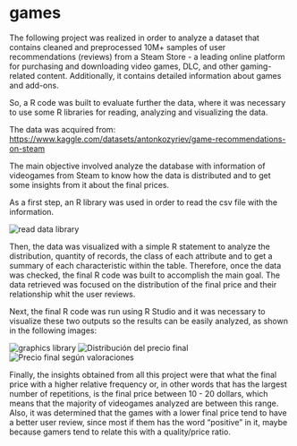 # games
The following project was realized in order to analyze a dataset that contains cleaned and preprocessed 10M+ samples of user recommendations (reviews) from a Steam Store - a leading online platform for purchasing and downloading video games, DLC, and other gaming-related content. Additionally, it contains detailed information about games and add-ons.

So, a R code was built to evaluate further the data, where it was necessary to use some R libraries for reading, analyzing and visualizing the data.

The data was acquired from: https://www.kaggle.com/datasets/antonkozyriev/game-recommendations-on-steam

The main objective involved analyze the database with information of videogames from Steam to know how the data is distributed and to get some insights from it about the final prices.

As a first step, an R library was used in order to read the csv file with the information.

![read data library](https://github.com/KenethRojas/games/assets/131609936/090b3ea7-36ee-49ce-bd9c-7af8a27a445e)

Then, the data was visualized with a simple R statement to analyze the distribution, quantity of records, the class of each attribute and to get a summary of each characteristic within the table. Therefore, once the data was checked, the final R code was built to accomplish the main goal. The data retrieved was focused on the distribution of the final price and their relationship whit the user reviews.

Next, the final R code was run using R Studio and it was necessary to visualize these two outputs so the results can be easily analyzed, as shown in the following images:

![graphics library](https://github.com/KenethRojas/games/assets/131609936/b2f54e97-6fc6-41c8-a0ad-b2be0fce2027)
![Distribución del precio final](https://github.com/KenethRojas/games/assets/131609936/b554ba2c-8bf5-4297-bfee-aaf4f1907531)
![Precio final según valoraciones](https://github.com/KenethRojas/games/assets/131609936/6fd2e3e9-d84e-498d-9e69-47e50073d980)

Finally, the insights obtained from all this project were that what the final price with a higher relative frequency or, in other words that has the largest number of repetitions, is the final price between 10 - 20 dollars, which means that the majority of videogames analyzed are between this range. Also, it was determined that the games with a lower final price tend to have a better user review, since most if them has the word “positive” in it, maybe because gamers tend to relate this with a quality/price ratio.
